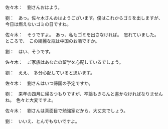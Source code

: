 佐々木：　劉さんおはよう。

劉：　あっ。佐々木さんおはようございます。僕はこれからゴミを出しますが、今日は燃えないゴミの日ですね。

佐々木：　そうですよ。　あっ、私もゴミを出さなければ。　忘れていました。　ところで、　この綺麗な瓶は中国のお酒ですか。

劉：　はい、そうです。

佐々木：　ご家族はあなたの留学を心配しているでしょう。

劉：　ええ、　多分心配していると思います。

佐々木：　劉さんはいつ帰国の予定ですか。

劉：　来年の四月に帰るつもりですが、卒論もきちんと書かなければなりませんね。　色々と大変ですよ。

佐々木：　劉さんは真面目で勉強家だから、大丈夫でしょう。

劉：　いいえ、とんでもないですよ。
